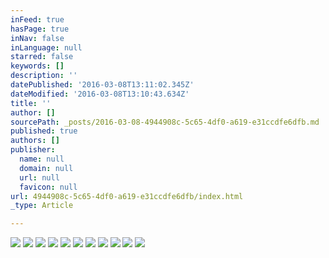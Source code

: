 ```yaml
---
inFeed: true
hasPage: true
inNav: false
inLanguage: null
starred: false
keywords: []
description: ''
datePublished: '2016-03-08T13:11:02.345Z'
dateModified: '2016-03-08T13:10:43.634Z'
title: ''
author: []
sourcePath: _posts/2016-03-08-4944908c-5c65-4df0-a619-e31ccdfe6dfb.md
published: true
authors: []
publisher:
  name: null
  domain: null
  url: null
  favicon: null
url: 4944908c-5c65-4df0-a619-e31ccdfe6dfb/index.html
_type: Article

---
```

![](https://the-grid-user-content.s3-us-west-2.amazonaws.com/e1dbd8c0-b6fa-45ac-bd92-4f74e2d191b3.jpg)
![](https://the-grid-user-content.s3-us-west-2.amazonaws.com/efcd3729-4979-4638-b274-69fdce712d40.jpg)
![](https://the-grid-user-content.s3-us-west-2.amazonaws.com/d71d3d95-862c-449f-9e52-e39123137032.jpg)
![](https://the-grid-user-content.s3-us-west-2.amazonaws.com/5dde5b1b-ee8d-41a2-b328-1d8b75ed96dd.jpg)
![](https://the-grid-user-content.s3-us-west-2.amazonaws.com/592a68f2-a615-4116-8422-cd3a646660ac.jpg)
![](https://the-grid-user-content.s3-us-west-2.amazonaws.com/47a31165-02f2-4f93-b834-4468ec6c877a.jpg)
![](https://the-grid-user-content.s3-us-west-2.amazonaws.com/14f9724a-546e-4391-9e67-f3fc53171af4.jpg)
![](https://the-grid-user-content.s3-us-west-2.amazonaws.com/88c28906-e573-4c9c-b62d-2c57ce6a88c7.jpg)
![](https://the-grid-user-content.s3-us-west-2.amazonaws.com/f53733cf-2e02-4edf-8791-c9aa098c77b9.jpg)
![](https://the-grid-user-content.s3-us-west-2.amazonaws.com/8d7b5ac8-83ef-4ed4-b52f-e95760fe3fbd.jpg)
![](https://the-grid-user-content.s3-us-west-2.amazonaws.com/2502d501-9225-443e-a527-0ab27c93f58f.jpg)